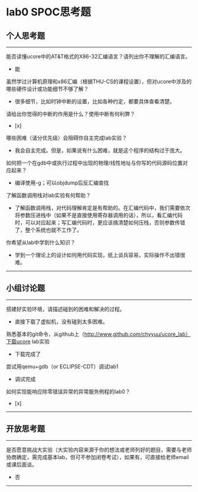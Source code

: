 # lab0 SPOC思考题

## 个人思考题

---

能否读懂ucore中的AT&T格式的X86-32汇编语言？请列出你不理解的汇编语言。
- 能

>  

虽然学过计算机原理和x86汇编（根据THU-CS的课程设置），但对ucore中涉及的哪些硬件设计或功能细节不够了解？
- 很多细节，比如时钟中断的设置，比如各种约定，都要具体查看清楚。

>   

请给出你觉得的中断的作用是什么？使用中断有何利弊？
- [x]  

>   

哪些困难（请分优先级）会阻碍你自主完成lab实验？
- 我会自主完成。但是，如果说有什么困难，就是这个程序的结构过于庞大。

>   

如何把一个在gdb中或执行过程中出现的物理/线性地址与你写的代码源码位置对应起来？
- 编译使用-g；可以objdump后反汇编查找

>   

了解函数调用栈对lab实验有何帮助？
- 了解函数调用栈，对代码理解肯定是有帮助的。在汇编代码中，我们需要依次将参数压进栈中（如果不是直接使用寄存器调用的话），所以，看汇编代码时，可以对应起来；写汇编代码时，更应该搞清楚如何压栈，否则参数传错了，整个系统也就不工作了。

>   

你希望从lab中学到什么知识？
- 学到一个理论上的设计如何用代码实现，纸上谈兵容易，实际操作不出错很难。

>   

---

## 小组讨论题

---

搭建好实验环境，请描述碰到的困难和解决的过程。
- 直接下载了虚拟机，没有碰到太多困难。

> 

熟悉基本的git命令，从github上（http://www.github.com/chyyuu/ucore_lab）下载ucore lab实验
- 下载完成了

> 

尝试用qemu+gdb（or ECLIPSE-CDT）调试lab1
- 调试完成

> 

如何实现能响应除零错误异常的异常服务例程的lab0？
- [x]  

> 

---

## 开放思考题

---

是否愿意挑战大实验（大实验内容来源于你的想法或老师列好的题目，需要与老师协商确定，需完成基本lab，但可不参加闭卷考试），如果有，可直接给老师email或课后面谈。
- 否

>  

---
